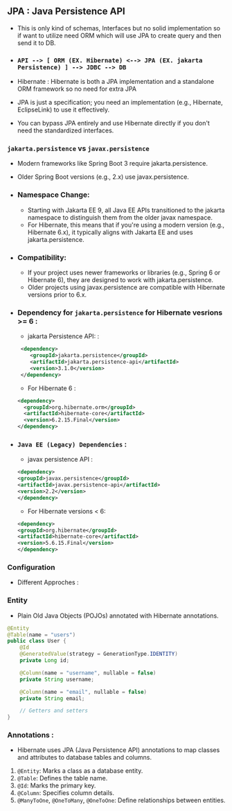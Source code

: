 ## JPA : Java Persistence API

- This is only kind of schemas, Interfaces but no solid implementation so if want to utilize need ORM which will use JPA to create query and then send it to DB.
- ### `API --> [ ORM (EX. Hibernate) <--> JPA (EX. jakarta Persistence) ] --> JDBC --> DB`
- Hibernate : Hibernate is both a JPA implementation and a standalone ORM framework so no need for extra JPA

- JPA is just a specification; you need an implementation (e.g., Hibernate, EclipseLink) to use it effectively.
- You can bypass JPA entirely and use Hibernate directly if you don't need the standardized interfaces.


### `jakarta.persistence` vs `javax.persistence`
- Modern frameworks like Spring Boot 3 require jakarta.persistence.
- Older Spring Boot versions (e.g., 2.x) use javax.persistence.
- ### Namespace Change:

    - Starting with Jakarta EE 9, all Java EE APIs transitioned to the jakarta namespace to distinguish them from the older javax namespace.
    - For Hibernate, this means that if you're using a modern version (e.g., Hibernate 6.x), it typically aligns with Jakarta EE and uses jakarta.persistence.
- ### Compatibility:

    - If your project uses newer frameworks or libraries (e.g., Spring 6 or Hibernate 6), they are designed to work with jakarta.persistence.
    - Older projects using javax.persistence are compatible with Hibernate versions prior to 6.x.
- ### Dependency for `jakarta.persistence` for Hibernate vesrions >= 6 :
   - jakarta Persistence API: :
    ```xml
     <dependency>
        <groupId>jakarta.persistence</groupId>
        <artifactId>jakarta.persistence-api</artifactId>
        <version>3.1.0</version>
     </dependency>
    ```
    - For Hibernate 6 :
    ```xml
    <dependency>
      <groupId>org.hibernate.orm</groupId>
      <artifactId>hibernate-core</artifactId>
      <version>6.2.15.Final</version>
    </dependency>
    ```
- ### `Java EE (Legacy) Dependencies` :
   - javax persistence API :
    ```xml
    <dependency>
    <groupId>javax.persistence</groupId>
    <artifactId>javax.persistence-api</artifactId>
    <version>2.2</version>
    </dependency>
    ```
    - For Hibernate versions < 6:
     ```xml
    <dependency>
    <groupId>org.hibernate</groupId>
    <artifactId>hibernate-core</artifactId>
    <version>5.6.15.Final</version>
    </dependency>
    ```


### Configuration
- Different Approches :




### Entity 
- Plain Old Java Objects (POJOs) annotated with Hibernate annotations.
```java
@Entity
@Table(name = "users")
public class User {
    @Id
    @GeneratedValue(strategy = GenerationType.IDENTITY)
    private Long id;

    @Column(name = "username", nullable = false)
    private String username;

    @Column(name = "email", nullable = false)
    private String email;

    // Getters and setters
}
```

### Annotations :
- Hibernate uses JPA (Java Persistence API) annotations to map classes and attributes to database tables and columns.
1. `@Entity`: Marks a class as a database entity.
1. `@Table`: Defines the table name.
1. `@Id`: Marks the primary key.
1. `@Column`: Specifies column details.
1. `@ManyToOne`, `@OneToMany`, `@OneToOne`: Define relationships between entities.